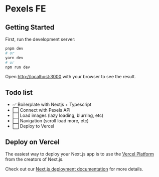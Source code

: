 # Pexels FE

## Getting Started

First, run the development server:

```bash
pnpm dev
# or
yarn dev
# or
npm run dev
```

Open [http://localhost:3000](http://localhost:3000) with your browser to see the result.

## Todo list

- ✅ Boilerplate with Nextjs + Typescript
- ⬜️ Connect with Pexels API
- ⬜️ Load images (lazy loading, blurring, etc)
- ⬜️ Navigation (scroll load more, etc)
- ⬜️ Deploy to Vercel

## Deploy on Vercel

The easiest way to deploy your Next.js app is to use the [Vercel Platform](https://vercel.com/new?utm_medium=default-template&filter=next.js&utm_source=create-next-app&utm_campaign=create-next-app-readme) from the creators of Next.js.

Check out our [Next.js deployment documentation](https://nextjs.org/docs/deployment) for more details.
